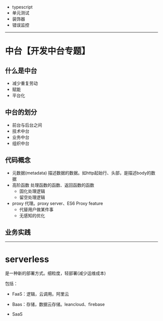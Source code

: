 - typescript
- 单元测试
- 装饰器
- 错误监控

---

# 中台【开发中台专题】

## 什么是中台
- 减少重复劳动
- 赋能
- 平台化

## 中台的划分
- 前台与后台之间
- 技术中台
- 业务中台
- 组织中台

## 代码概念
- 元数据(metadata) 描述数据的数据。如http起始行、头部，是描述body的数据
- 高阶函数 处理函数的函数、返回函数的函数
  - 固化处理逻辑
  - 留空处理逻辑
- proxy 代理。proxy server、ES6 Proxy feature
  - 代替用户做某件事
  - 无感知的优化

## 业务实践

--- 

# serverless

是一种新的部署方式。细粒度，轻部署(减少运维成本)

包括：
- FaaS：逻辑，云调用。阿里云
- Baas：存储，数据云存储。leancloud、firebase


- SaaS